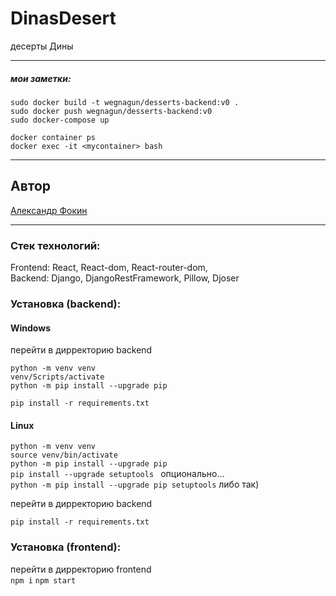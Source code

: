 # DinasDesert

десерты Дины

---

##### мои заметки:

```
sudo docker build -t wegnagun/desserts-backend:v0 .
sudo docker push wegnagun/desserts-backend:v0
sudo docker-compose up

docker container ps
docker exec -it <mycontainer> bash
```

---

## Автор

[Александр Фокин](https://github.com/Wegnagun)

---

### Стек технологий:

Frontend: React, React-dom, React-router-dom,  
Backend: Django, DjangoRestFramework, Pillow, Djoser

### Установка (backend):

#### Windows

перейти в дирректорию backend

`python -m venv venv `  
`venv/Scripts/activate `  
`python -m pip install --upgrade pip `

`pip install -r requirements.txt `

#### Linux

`python -m venv venv `  
`source venv/bin/activate`  
`python -m pip install --upgrade pip `  
`pip install --upgrade setuptools ` опционально...  
`python -m pip install --upgrade pip setuptools` либо так)

перейти в дирректорию backend

`pip install -r requirements.txt `

### Установка (frontend):

перейти в дирректорию frontend  
`npm i`
`npm start`
